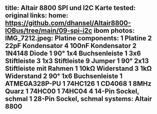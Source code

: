 title: Altair 8800 SPI und I2C Karte
tested: original
links:
    home: https://github.com/dhansel/Altair8800-IOBus/tree/main/09-spi-i2c
    ibom
photos:
    IMG_7212.jpeg: Platine
components:
    1 Platine
    2 22pF Kondensator
    4 100nF Kondensator
    2 1N4148 Diode
    1 90° 1x4 Buchsenleiste
    1 3x6 Stiftleiste
    3 1x3 Stiftleiste
    9 Jumper
    1 90° 2x13 Stiftleiste mit Rahmen
    1 10kΩ Widerstand
    3 1kΩ Widerstand
    2 90° 1x6 Buchsenleiste
    1 ATMEGA328P-PU
    1 74HC126
    1 CD4068
    1 8MHz Quarz
    1 74HC00
    1 74HC04
    4 14-Pin Sockel, schmal
    1 28-Pin Sockel, schmal
systems:
    Altair 8800
---
